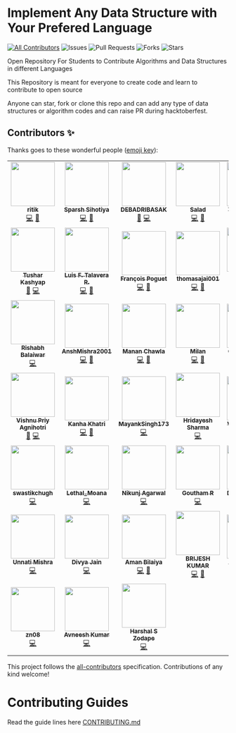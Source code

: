 # Implement Any Data Structure with Your Prefered Language
<!-- ALL-CONTRIBUTORS-BADGE:START - Do not remove or modify this section -->
[![All Contributors](https://img.shields.io/badge/all_contributors-12-orange.svg?style=flat-square)](#contributors-)
![Issues](https://img.shields.io/github/issues/ephremdeme/data-structure-and-algorithms)
![Pull Requests](https://img.shields.io/github/issues-pr/ephremdeme/data-structure-and-algorithms)
![Forks](https://img.shields.io/github/forks/ephremdeme/data-structure-and-algorithms)
![Stars](https://img.shields.io/github/stars/ephremdeme/data-structure-and-algorithms)

Open Repository For Students to Contribute Algorithms and Data Structures in different Languages

This Repository is meant for everyone to create code and learn to contribute to open source

Anyone can star, fork or clone this repo and can add any type of data structures or algorithm codes and can raise PR during hacktoberfest.


## Contributors ✨

Thanks goes to these wonderful people ([emoji key](https://allcontributors.org/docs/en/emoji-key)):

<!-- ALL-CONTRIBUTORS-LIST:START - Do not remove or modify this section -->
<!-- prettier-ignore-start -->
<!-- markdownlint-disable -->
<table>
  <tr>
    <td align="center"><a href="https://github.com/ritik"><img src="https://avatars3.githubusercontent.com/u/1125629?v=4" width="100px;" alt=""/><br /><sub><b>ritik</b></sub></a><br /><a href="https://github.com/ephremdeme/data-structure-and-algorithms/commits?author=ritik" title="Code">💻</a> <a href="#design-ritik" title="Design">🎨</a></td>
    <td align="center"><a href="http://sparshsihotiya.me/"><img src="https://avatars2.githubusercontent.com/u/58358499?v=4" width="100px;" alt=""/><br /><sub><b>Sparsh Sihotiya</b></sub></a><br /><a href="https://github.com/ephremdeme/data-structure-and-algorithms/commits?author=sparshs413" title="Code">💻</a> <a href="#ideas-sparshs413" title="Ideas, Planning, & Feedback">🤔</a></td>
    <td align="center"><a href="http://DEBADRIBASAK.github.io"><img src="https://avatars2.githubusercontent.com/u/32904247?v=4" width="100px;" alt=""/><br /><sub><b>DEBADRIBASAK</b></sub></a><br /><a href="#ideas-DEBADRIBASAK" title="Ideas, Planning, & Feedback">🤔</a> <a href="https://github.com/ephremdeme/data-structure-and-algorithms/commits?author=DEBADRIBASAK" title="Code">💻</a></td>
    <td align="center"><a href="https://github.com/TastySalad"><img src="https://avatars2.githubusercontent.com/u/29716545?v=4" width="100px;" alt=""/><br /><sub><b>Salad</b></sub></a><br /><a href="https://github.com/ephremdeme/data-structure-and-algorithms/commits?author=TastySalad" title="Code">💻</a> <a href="#design-TastySalad" title="Design">🎨</a></td>
    <td align="center"><a href="https://github.com/gulvaibhav20"><img src="https://avatars0.githubusercontent.com/u/43981794?v=4" width="100px;" alt=""/><br /><sub><b>Vaibhav Gulati</b></sub></a><br /><a href="#ideas-gulvaibhav20" title="Ideas, Planning, & Feedback">🤔</a> <a href="https://github.com/ephremdeme/data-structure-and-algorithms/commits?author=gulvaibhav20" title="Code">💻</a></td>
    <td align="center"><a href="https://github.com/amanjhurani"><img src="https://avatars2.githubusercontent.com/u/47776459?v=4" width="100px;" alt=""/><br /><sub><b>Aman Jhurani</b></sub></a><br /><a href="#ideas-amanjhurani" title="Ideas, Planning, & Feedback">🤔</a> <a href="https://github.com/ephremdeme/data-structure-and-algorithms/commits?author=amanjhurani" title="Code">💻</a></td>
    <td align="center"><a href="https://github.com/PRITI24"><img src="https://avatars3.githubusercontent.com/u/42322432?v=4" width="100px;" alt=""/><br /><sub><b>Priti Jha</b></sub></a><br /><a href="https://github.com/ephremdeme/data-structure-and-algorithms/commits?author=PRITI24" title="Code">💻</a> <a href="#design-PRITI24" title="Design">🎨</a></td>
  </tr>
  <tr>
    <td align="center"><a href="https://dev.to/tusharkashyap63"><img src="https://avatars3.githubusercontent.com/u/65089058?v=4" width="100px;" alt=""/><br /><sub><b>Tushar Kashyap</b></sub></a><br /><a href="#design-tusharkashyap63" title="Design">🎨</a> <a href="https://github.com/ephremdeme/data-structure-and-algorithms/commits?author=tusharkashyap63" title="Code">💻</a></td>
    <td align="center"><a href="https://github.com/LuisFerTR"><img src="https://avatars1.githubusercontent.com/u/47088091?v=4" width="100px;" alt=""/><br /><sub><b>Luis F. Talavera R.</b></sub></a><br /><a href="https://github.com/ephremdeme/data-structure-and-algorithms/commits?author=LuisFerTR" title="Code">💻</a> <a href="#ideas-LuisFerTR" title="Ideas, Planning, & Feedback">🤔</a></td>
    <td align="center"><a href="http://francois.poguet.com"><img src="https://avatars3.githubusercontent.com/u/59446609?v=4" width="100px;" alt=""/><br /><sub><b>François Poguet</b></sub></a><br /><a href="https://github.com/ephremdeme/data-structure-and-algorithms/commits?author=FrancoisPog" title="Code">💻</a> <a href="#ideas-FrancoisPog" title="Ideas, Planning, & Feedback">🤔</a></td>
    <td align="center"><a href="https://github.com/thomasajai001"><img src="https://avatars2.githubusercontent.com/u/56961709?v=4" width="100px;" alt=""/><br /><sub><b>thomasajai001</b></sub></a><br /><a href="https://github.com/ephremdeme/data-structure-and-algorithms/commits?author=thomasajai001" title="Code">💻</a> <a href="#design-thomasajai001" title="Design">🎨</a></td>
    <td align="center"><a href="https://github.com/ephremdeme"><img src="https://avatars1.githubusercontent.com/u/38384199?v=4" width="100px;" alt=""/><br /><sub><b>Ephrem Demelash</b></sub></a><br /><a href="https://github.com/ephremdeme/data-structure-and-algorithms/commits?author=ephremdeme" title="Code">💻</a> <a href="#design-ephremdeme" title="Design">🎨</a> <a href="#ideas-ephremdeme" title="Ideas, Planning, & Feedback">🤔</a></td>
    <td align="center"><a href="https://github.com/nikki003"><img src="https://avatars3.githubusercontent.com/u/43932492?v=4" width="100px;" alt=""/><br /><sub><b>Nikki Bhalodiya</b></sub></a><br /><a href="https://github.com/ephremdeme/data-structure-and-algorithms/commits?author=nikki003" title="Code">💻</a> <a href="#design-nikki003" title="Design">🎨</a></td>
    <td align="center"><a href="https://github.com/ek08"><img src="https://avatars1.githubusercontent.com/u/63246960?v=4" width="100px;" alt=""/><br /><sub><b>Ehtesham</b></sub></a><br /><a href="https://github.com/ephremdeme/data-structure-and-algorithms/commits?author=ek08" title="Code">💻</a></td>
  </tr>
  <tr>
    <td align="center"><a href="https://github.com/rishabh15b"><img src="https://avatars3.githubusercontent.com/u/55358003?v=4" width="100px;" alt=""/><br /><sub><b>Rishabh Balaiwar</b></sub></a><br /><a href="https://github.com/ephremdeme/data-structure-and-algorithms/commits?author=rishabh15b" title="Code">💻</a></td>
    <td align="center"><a href="https://github.com/AnshMishra2001"><img src="https://avatars0.githubusercontent.com/u/55917516?v=4" width="100px;" alt=""/><br /><sub><b>AnshMishra2001</b></sub></a><br /><a href="https://github.com/ephremdeme/data-structure-and-algorithms/commits?author=AnshMishra2001" title="Code">💻</a> <a href="#ideas-AnshMishra2001" title="Ideas, Planning, & Feedback">🤔</a></td>
    <td align="center"><a href="https://github.com/mananchawla2005"><img src="https://avatars3.githubusercontent.com/u/42414965?v=4" width="100px;" alt=""/><br /><sub><b>Manan Chawla</b></sub></a><br /><a href="https://github.com/ephremdeme/data-structure-and-algorithms/commits?author=mananchawla2005" title="Code">💻</a> <a href="#ideas-mananchawla2005" title="Ideas, Planning, & Feedback">🤔</a></td>
    <td align="center"><a href="https://github.com/milan090"><img src="https://avatars3.githubusercontent.com/u/56679289?v=4" width="100px;" alt=""/><br /><sub><b>Milan</b></sub></a><br /><a href="https://github.com/ephremdeme/data-structure-and-algorithms/commits?author=milan090" title="Code">💻</a> <a href="#design-milan090" title="Design">🎨</a></td>
    <td align="center"><a href="https://www.linkedin.com/in/gaurav-madan-210b62177/"><img src="https://avatars1.githubusercontent.com/u/54912404?v=4" width="100px;" alt=""/><br /><sub><b>Gaurav Madan</b></sub></a><br /><a href="https://github.com/ephremdeme/data-structure-and-algorithms/commits?author=gauravmadan583" title="Code">💻</a></td>
    <td align="center"><a href="https://github.com/meghnabajoria"><img src="https://avatars0.githubusercontent.com/u/50470784?v=4" width="100px;" alt=""/><br /><sub><b>meghnabajoria</b></sub></a><br /><a href="https://github.com/ephremdeme/data-structure-and-algorithms/commits?author=meghnabajoria" title="Code">💻</a> <a href="#ideas-meghnabajoria" title="Ideas, Planning, & Feedback">🤔</a></td>
    <td align="center"><a href="https://github.com/Richie94"><img src="https://avatars1.githubusercontent.com/u/7793923?v=4" width="100px;" alt=""/><br /><sub><b>Richard Kwasnicki</b></sub></a><br /><a href="https://github.com/ephremdeme/data-structure-and-algorithms/commits?author=Richie94" title="Code">💻</a> <a href="#design-Richie94" title="Design">🎨</a></td>
  </tr>
  <tr>
    <td align="center"><a href="https://iamvpa.github.io/pw/"><img src="https://avatars1.githubusercontent.com/u/48381326?v=4" width="100px;" alt=""/><br /><sub><b>Vishnu Priy Agnihotri</b></sub></a><br /><a href="#design-iamvpa" title="Design">🎨</a> <a href="https://github.com/ephremdeme/data-structure-and-algorithms/commits?author=iamvpa" title="Code">💻</a></td>
    <td align="center"><a href="http://kanhakhatri065@gmail.com"><img src="https://avatars2.githubusercontent.com/u/47973882?v=4" width="100px;" alt=""/><br /><sub><b>Kanha Khatri</b></sub></a><br /><a href="https://github.com/ephremdeme/data-structure-and-algorithms/commits?author=Kanhakhatri065" title="Code">💻</a> <a href="#ideas-Kanhakhatri065" title="Ideas, Planning, & Feedback">🤔</a></td>
    <td align="center"><a href="https://github.com/MayankSingh173"><img src="https://avatars0.githubusercontent.com/u/60806242?v=4" width="100px;" alt=""/><br /><sub><b>MayankSingh173</b></sub></a><br /><a href="https://github.com/ephremdeme/data-structure-and-algorithms/commits?author=MayankSingh173" title="Code">💻</a></td>
    <td align="center"><a href="https://hridayeshsharma.com"><img src="https://avatars2.githubusercontent.com/u/12582432?v=4" width="100px;" alt=""/><br /><sub><b>Hridayesh Sharma</b></sub></a><br /><a href="https://github.com/ephremdeme/data-structure-and-algorithms/commits?author=vyasriday" title="Code">💻</a></td>
    <td align="center"><a href="http://vivekagent47.github.io"><img src="https://avatars2.githubusercontent.com/u/48582432?v=4" width="100px;" alt=""/><br /><sub><b>Vivek Chauhan</b></sub></a><br /><a href="https://github.com/ephremdeme/data-structure-and-algorithms/commits?author=Vivekagent47" title="Code">💻</a> <a href="#ideas-Vivekagent47" title="Ideas, Planning, & Feedback">🤔</a></td>
    <td align="center"><a href="https://github.com/parinay602"><img src="https://avatars0.githubusercontent.com/u/68812492?v=4" width="100px;" alt=""/><br /><sub><b>parinay602</b></sub></a><br /><a href="https://github.com/ephremdeme/data-structure-and-algorithms/commits?author=parinay602" title="Code">💻</a></td>
    <td align="center"><a href="http://yashasvimisra@outlook.com"><img src="https://avatars0.githubusercontent.com/u/54177363?v=4" width="100px;" alt=""/><br /><sub><b>Yashasvi Misra</b></sub></a><br /><a href="https://github.com/ephremdeme/data-structure-and-algorithms/commits?author=yashasvimisra2798" title="Code">💻</a> <a href="#ideas-yashasvimisra2798" title="Ideas, Planning, & Feedback">🤔</a></td>
  </tr>
  <tr>
    <td align="center"><a href="https://github.com/swastikchugh"><img src="https://avatars0.githubusercontent.com/u/17880938?v=4" width="100px;" alt=""/><br /><sub><b>swastikchugh</b></sub></a><br /><a href="https://github.com/ephremdeme/data-structure-and-algorithms/commits?author=swastikchugh" title="Code">💻</a></td>
    <td align="center"><a href="https://github.com/Palak-137"><img src="https://avatars0.githubusercontent.com/u/54790525?v=4" width="100px;" alt=""/><br /><sub><b>Lethal_Moana</b></sub></a><br /><a href="https://github.com/ephremdeme/data-structure-and-algorithms/commits?author=Palak-137" title="Code">💻</a></td>
    <td align="center"><a href="http://www.nikunjagarwal.social"><img src="https://avatars0.githubusercontent.com/u/35420775?v=4" width="100px;" alt=""/><br /><sub><b>Nikunj Agarwal</b></sub></a><br /><a href="https://github.com/ephremdeme/data-structure-and-algorithms/commits?author=nikunjagarwal321" title="Code">💻</a></td>
    <td align="center"><a href="https://github.com/Druffl3"><img src="https://avatars2.githubusercontent.com/u/28187687?v=4" width="100px;" alt=""/><br /><sub><b>Goutham R</b></sub></a><br /><a href="https://github.com/ephremdeme/data-structure-and-algorithms/commits?author=Druffl3" title="Code">💻</a></td>
    <td align="center"><a href="http://indryanto.com"><img src="https://avatars3.githubusercontent.com/u/42679071?v=4" width="100px;" alt=""/><br /><sub><b>Dhiki Indryanto</b></sub></a><br /><a href="https://github.com/ephremdeme/data-structure-and-algorithms/commits?author=gebleksengek" title="Code">💻</a></td>
    <td align="center"><a href="https://pankajcoder1.github.io/Pankajcoder1/"><img src="https://avatars0.githubusercontent.com/u/54040417?v=4" width="100px;" alt=""/><br /><sub><b>Pankaj Kumar</b></sub></a><br /><a href="https://github.com/ephremdeme/data-structure-and-algorithms/commits?author=Pankajcoder1" title="Code">💻</a> <a href="#ideas-Pankajcoder1" title="Ideas, Planning, & Feedback">🤔</a></td>
    <td align="center"><a href="http://yeet.si"><img src="https://avatars3.githubusercontent.com/u/19249905?v=4" width="100px;" alt=""/><br /><sub><b>Matic Babnik</b></sub></a><br /><a href="https://github.com/ephremdeme/data-structure-and-algorithms/commits?author=MaticBabnik" title="Code">💻</a></td>
  </tr>
  <tr>
    <td align="center"><a href="https://webfolio-unnati.netlify.app/"><img src="https://avatars3.githubusercontent.com/u/54355445?v=4" width="100px;" alt=""/><br /><sub><b>Unnati Mishra</b></sub></a><br /><a href="https://github.com/ephremdeme/data-structure-and-algorithms/commits?author=CodesbyUnnati" title="Code">💻</a></td>
    <td align="center"><a href="https://github.com/codermind-divya"><img src="https://avatars0.githubusercontent.com/u/49811570?v=4" width="100px;" alt=""/><br /><sub><b>Divya Jain</b></sub></a><br /><a href="https://github.com/ephremdeme/data-structure-and-algorithms/commits?author=codermind-divya" title="Code">💻</a></td>
    <td align="center"><a href="https://github.com/mnb27"><img src="https://avatars1.githubusercontent.com/u/52792904?v=4" width="100px;" alt=""/><br /><sub><b>Aman Bilaiya</b></sub></a><br /><a href="https://github.com/ephremdeme/data-structure-and-algorithms/commits?author=mnb27" title="Code">💻</a> <a href="#ideas-mnb27" title="Ideas, Planning, & Feedback">🤔</a></td>
    <td align="center"><a href="https://www.linkedin.com/in/brijesh-kumar-887b05174"><img src="https://avatars3.githubusercontent.com/u/36602697?v=4" width="100px;" alt=""/><br /><sub><b>BRIJESH KUMAR</b></sub></a><br /><a href="https://github.com/ephremdeme/data-structure-and-algorithms/commits?author=brijeshsos66" title="Code">💻</a> <a href="#design-brijeshsos66" title="Design">🎨</a></td>
    <td align="center"><a href="https://github.com/ANKITAKHAN"><img src="https://avatars1.githubusercontent.com/u/44711628?v=4" width="100px;" alt=""/><br /><sub><b>ANKITA KHAN</b></sub></a><br /><a href="https://github.com/ephremdeme/data-structure-and-algorithms/commits?author=ANKITAKHAN" title="Code">💻</a></td>
    <td align="center"><a href="http://nikhilrevankar.ml"><img src="https://avatars2.githubusercontent.com/u/27147431?v=4" width="100px;" alt=""/><br /><sub><b>Nikhil V Revankar</b></sub></a><br /><a href="https://github.com/ephremdeme/data-structure-and-algorithms/commits?author=nikhil3198" title="Code">💻</a> <a href="#design-nikhil3198" title="Design">🎨</a></td>
    <td align="center"><a href="https://github.com/pranavkhapra"><img src="https://avatars2.githubusercontent.com/u/66990090?v=4" width="100px;" alt=""/><br /><sub><b>Pranav Khapra</b></sub></a><br /><a href="https://github.com/ephremdeme/data-structure-and-algorithms/commits?author=pranavkhapra" title="Code">💻</a> <a href="#design-pranavkhapra" title="Design">🎨</a></td>
  </tr>
  <tr>
    <td align="center"><a href="https://github.com/SATAKSHI08"><img src="https://avatars2.githubusercontent.com/u/56965113?v=4" width="100px;" alt=""/><br /><sub><b>zn08</b></sub></a><br /><a href="https://github.com/ephremdeme/data-structure-and-algorithms/commits?author=SATAKSHI08" title="Code">💻</a></td>
    <td align="center"><a href="https://cybertron-avneesh.github.io/My-Website/"><img src="https://avatars3.githubusercontent.com/u/54072374?v=4" width="100px;" alt=""/><br /><sub><b>Avneesh Kumar</b></sub></a><br /><a href="https://github.com/ephremdeme/data-structure-and-algorithms/commits?author=Cybertron-Avneesh" title="Code">💻</a></td>
    <td align="center"><a href="https://github.com/Harshalszz"><img src="https://avatars3.githubusercontent.com/u/61976596?v=4" width="100px;" alt=""/><br /><sub><b>Harshal S Zodape </b></sub></a><br /><a href="https://github.com/ephremdeme/data-structure-and-algorithms/commits?author=Harshalszz" title="Code">💻</a></td>
  </tr>
</table>

<!-- markdownlint-enable -->
<!-- prettier-ignore-end -->
<!-- ALL-CONTRIBUTORS-LIST:END -->

This project follows the [all-contributors](https://github.com/all-contributors/all-contributors) specification. Contributions of any kind welcome!


# Contributing Guides

Read the guide lines here [CONTRIBUTING.md](CONTRIBUTING.md)
